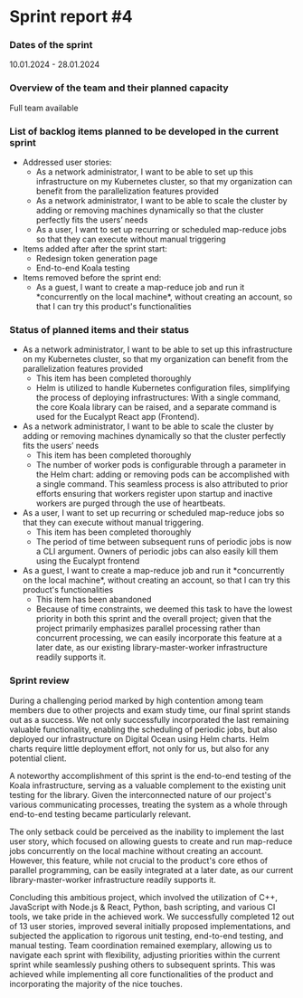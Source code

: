 # Sprint report #4

### Dates of the sprint
10.01.2024 - 28.01.2024

### Overview of the team and their planned capacity
Full team available

### List of backlog items planned to be developed in the current sprint

<ul>
    <li>Addressed user stories:
        <ul>
            <li>As a network administrator, I want to be able to set up this infrastructure on my Kubernetes cluster, so that my organization can benefit from the parallelization features provided</li>
            <li>As a network administrator, I want to be able to scale the cluster by adding or removing machines dynamically so that the cluster perfectly fits the users’ needs</li>
            <li>As a user, I want to set up recurring or scheduled map-reduce jobs so that they can execute without manual triggering</li>
        </ul>
    </li>
    <li>Items added after after the sprint start:
    <ul>
    <li>Redesign token generation page</li>
    <li>End-to-end Koala testing</li>
    </ul>
    </li>
    <li>Items removed before the sprint end:
    <ul>
    <li>As a guest, I want to create a map-reduce job and run it *concurrently on the local machine*, without creating an account, so that I can try this product's functionalities</li>
    </ul>
    </li>
</ul>

### Status of planned items and their status
<ul>
<li>As a network administrator, I want to be able to set up this infrastructure on my Kubernetes cluster, so that my organization can benefit from the parallelization features provided
<ul>
<li>This item has been completed thoroughly</li>
<li>Helm is utilized to handle Kubernetes configuration files, simplifying the process of deploying infrastructures: With a single command, the core Koala library can be raised, and a separate command is used for the Eucalypt React app (Frontend).</li>
</ul>
</li>
<li>As a network administrator, I want to be able to scale the cluster by adding or removing machines dynamically so that the cluster perfectly fits the users’ needs
<ul>
<li>This item has been completed thoroughly</li>
<li>The number of worker pods is configurable through a parameter in the Helm chart: adding or removing pods can be accomplished with a single command. This seamless process is also attributed to prior efforts ensuring that workers register upon startup and inactive workers are purged through the use of heartbeats.</li>
</ul>
</li>
</li>
<li>As a user, I want to set up recurring or scheduled map-reduce jobs so that they can execute without manual triggering.
<ul>
<li>This item has been completed thoroughly</li>
<li>The period of time between subsequent runs of periodic jobs is now a CLI argument. Owners of periodic jobs can also easily kill them using the Eucalypt frontend</li>
</ul>
</li>
<li>As a guest, I want to create a map-reduce job and run it *concurrently on the local machine*, without creating an account, so that I can try this product's functionalities
<ul>
<li>This item has been abandoned</li>
<li>Because of time constraints, we deemed this task to have the lowest priority in both this sprint and the overall project; given that the project primarily emphasizes parallel processing rather than concurrent processing, we can easily incorporate this feature at a later date, as our existing library-master-worker infrastructure readily supports it.</li>
</ul>
</li>
</ul>

### Sprint review

During a challenging period marked by high contention among team members due to other projects and exam study time, our final sprint stands out as a success. We not only successfully incorporated the last remaining valuable functionality, enabling the scheduling of periodic jobs, but also deployed our infrastructure on Digital Ocean using Helm charts. Helm charts require little deployment effort, not only for us, but also for any potential client.

A noteworthy accomplishment of this sprint is the end-to-end testing of the Koala infrastructure, serving as a valuable complement to the existing unit testing for the library. Given the interconnected nature of our project's various communicating processes, treating the system as a whole through end-to-end testing became particularly relevant.

The only setback could be perceived as the inability to implement the last user story, which focused on allowing guests to create and run map-reduce jobs concurrently on the local machine without creating an account. However, this feature, while not crucial to the product's core ethos of parallel programming, can be easily integrated at a later date, as our current library-master-worker infrastructure readily supports it.

Concluding this ambitious project, which involved the utilization of C++, JavaScript with Node.js & React, Python, bash scripting, and various CI tools, we take pride in the achieved work. We successfully completed 12 out of 13 user stories, improved several initially proposed implementations, and subjected the application to rigorous unit testing, end-to-end testing, and manual testing. Team coordination remained exemplary, allowing us to navigate each sprint with flexibility, adjusting priorities within the current sprint while seamlessly pushing others to subsequent sprints. This was achieved while implementing all core functionalities of the product and incorporating the majority of the nice touches.
